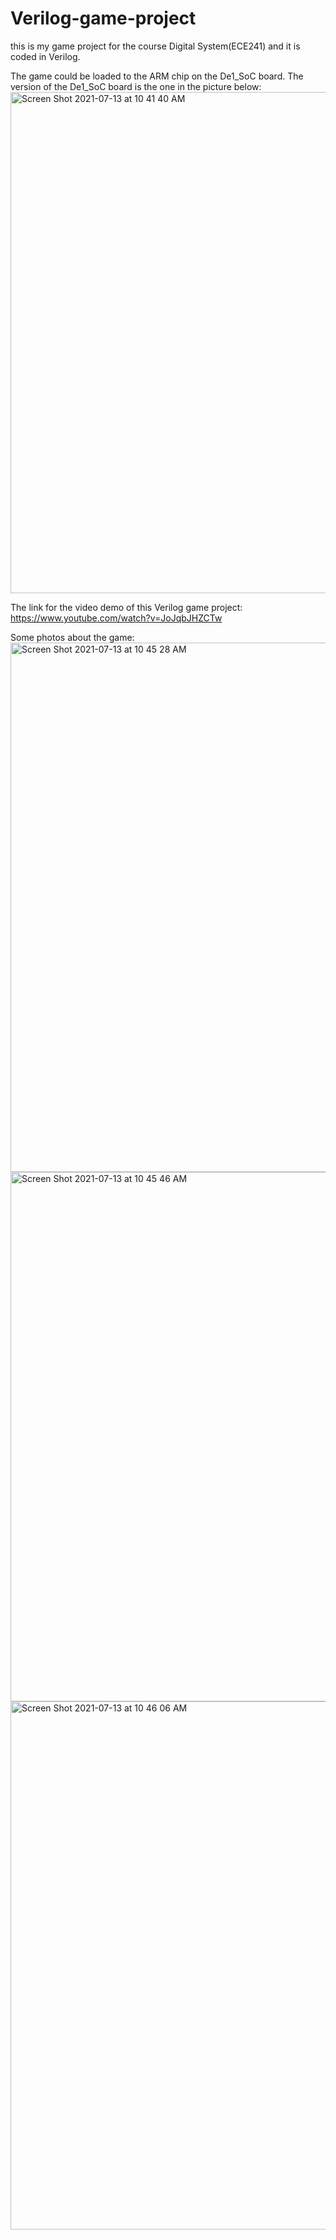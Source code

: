
# Verilog-game-project
this is my game project for the course Digital System(ECE241) and it is coded in Verilog.

The game could be loaded to the ARM chip on the De1_SoC board.
The version of the De1_SoC board is the one in the picture below:
<img width="802" alt="Screen Shot 2021-07-13 at 10 41 40 AM" src="https://user-images.githubusercontent.com/59375616/125472197-ab577c52-02ef-49ec-accd-86836439b1a6.png">

The link for the video demo of this Verilog game project: https://www.youtube.com/watch?v=JoJqbJHZCTw



Some photos about the game:
<img width="847" alt="Screen Shot 2021-07-13 at 10 45 28 AM" src="https://user-images.githubusercontent.com/59375616/125472781-b0ea561d-aaa0-40da-b471-9a20e098aed7.png">
<img width="847" alt="Screen Shot 2021-07-13 at 10 45 46 AM" src="https://user-images.githubusercontent.com/59375616/125472834-6ba049fc-d156-48ba-9b02-3c4c1eab0ceb.png">
<img width="845" alt="Screen Shot 2021-07-13 at 10 46 06 AM" src="https://user-images.githubusercontent.com/59375616/125472869-a717a684-c4db-4376-a470-927762e37cf6.png">
